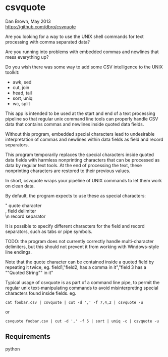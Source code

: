 csvquote
========

Dan Brown, May 2013  
https://github.com/dbro/csvquote

Are you looking for a way to use the UNIX shell commands for text processing
with comma separated data?

Are you running into problems with embedded commas and newlines that mess
everything up?

Do you wish there was some way to add some CSV intelligence to the UNIX toolkit:

* awk, sed
* cut, join
* head, tail
* sort, uniq
* wc, split

This app is intended to be used at the start and end of a text processing 
pipeline so that regular unix command line tools can properly handle CSV data
that contains commas and newlines inside quoted data fields.

Without this program, embedded special characters lead to undesirable interpretation
of commas and newlines within data fields as field and record separators.

This program temporarily replaces the special characters inside quoted data fields
with harmless nonprinting characters that can be processed as data by regular text
tools. At the end of processing the text, these nonprinting characters are
restored to their previous values.

In short, csvquote wraps your pipeline of UNIX commands to let them work on clean data.

By default, the program expects to use these as special characters:

" quote character  
, field delimiter  
\n record separator  

It is possible to specify different characters for the field and record separators,
such as tabs or pipe symbols.

TODO: the program does not currently correctly handle multi-character delimiters,
but this should not prevent it from working with Windows-style line endings.

Note that the quote character can be contained inside a quoted field
by repeating it twice, eg.
    field1,"field2, has a comma in it","field 3 has a ""Quoted String"" in it"

Typical usage of csvquote is as part of a command line pipe, to permit
the regular unix text-manipulating commands to avoid misinterpreting
special characters found inside fields. eg.

    cat foobar.csv | csvquote | cut -d ',' -f 7,4,2 | csvquote -u

or

    csvquote foobar.csv | cut -d ',' -f 5 | sort | uniq -c | csvquote -u

Requirements
------------

python
